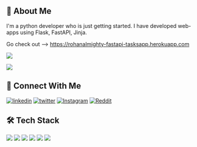 
## 🚀 About Me
I'm a python developer who is just getting started.
I have developed web-apps using Flask, FastAPI, Jinja.

Go check out --> https://rohanalmighty-fastapi-tasksapp.herokuapp.com


![](https://github-readme-stats.vercel.app/api/top-langs/?username=RohanAlmighty)

![](https://github-profile-summary-cards.vercel.app/api/cards/profile-details?username=RohanAlmighty&theme=vue)

## 🔗 Connect With Me

[![linkedin](https://img.shields.io/badge/linkedin-0A66C2?style=for-the-badge&logo=linkedin&logoColor=white)](https://www.linkedin.com/in/rohanalmighty/) [![twitter](https://img.shields.io/badge/twitter-1DA1F2?style=for-the-badge&logo=twitter&logoColor=white)](https://twitter.com/Rohan_Almighty) [![Instagram](https://img.shields.io/badge/Instagram-E4405F?style=for-the-badge&logo=instagram&logoColor=white)](https://instagram.com/rohan.almighty) [![Reddit](https://img.shields.io/badge/Reddit-FF4500?style=for-the-badge&logo=reddit&logoColor=white)](https://www.reddit.com/user/RohanAlmighty)


## 🛠 Tech Stack

[![](https://img.shields.io/badge/Python-FFD43B?style=for-the-badge&logo=python&logoColor=blue)](https://www.python.org/) [![](https://img.shields.io/badge/Flask-000000?style=for-the-badge&logo=flask&logoColor=white)](https://flask.palletsprojects.com/en/2.1.x/) [![](https://img.shields.io/badge/fastapi-109989?style=for-the-badge&logo=FASTAPI&logoColor=white)](https://fastapi.tiangolo.com/) [![](https://img.shields.io/badge/HTML5-E34F26?style=for-the-badge&logo=html5&logoColor=white)](https://developer.mozilla.org/en-US/docs/Glossary/HTML5) [![](https://img.shields.io/badge/PostgreSQL-316192?style=for-the-badge&logo=postgresql&logoColor=white)](https://www.postgresql.org/) [![](https://img.shields.io/badge/Heroku-430098?style=for-the-badge&logo=heroku&logoColor=white)](https://www.heroku.com)
